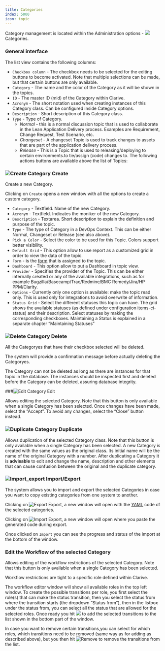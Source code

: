 ```yaml
---
title: Categories
index: 5000
icon: topic
---
```


Category management is located within the Administration options - ![](/static/images/icons/topic.svg) Categories.

### General interface

The list view contains the following columns:

- `Checkbox column` - The checkbox needs to be selected for the editing buttons to become activated. Note that multiple
  selections can be made, but that certain buttons are only available.
- `Category` - The name and the color of the Category as it will be shown in the topics.
- `ID` - The master ID (mid) of the Category within Clarive.
- `Acronym` - The short notation used when creating instances of this Category class. Can be configured inside Category options.
- `Description` - Short description of this Category class.
- `Type` - Type of Category.
    * *Normal* - this is a normal discussion topic that is used to collaborate in the Lean Application Delivery process.
  Examples are Requirement, Change Request, Test  Scenario, etc.
    * *Changeset* - A changeset Topic is used to track changes to assets that are part of the application delivery process.
    * *Release* - This is a Topic that is used to releasing/deploying to certain environments.to tie/assign (code) changes
  to. The following actions buttons are available above the list of Topics:

### ![Create Category](/static/images/icons/add.svg) Create

Create a new Category.

Clicking on `Create` opens a new window with all the options to create a custom category.

- `Category` - Textfield. Name of the new Category.
- `Acronym` - Textfield. Indicates the moniker of the new Category.
- `Description` - Textarea. Short description to explain the definition and purpose of the topic.
- `Type` - The type of Category in a DevOps Context. This can be either Normal, Changeset or Release (see also above).
- `Pick a Color` - Select the color to be used for this Topic. Colors support better visibility.
- `Default Grid` - This option allow to use report as a customized grid in order to view the data of the topic.
- `Form`  - is the [form](/rules/rule-concepts) that is assigned to the topic.
- `Dashboard` - This option allow to put a Dashboard in topic view.
- `Provider` - Specifies the provider of the Topic. This can be either internally created or any of the available
  integrations, such as for example Bugzilla/Basecamp/Trac/Redmine/BMC Remedy/Jira/HP PPM/Clarity.
- `Options` - Currently only one option is available: make the topic read only.  This is used only for integrations to
  avoid overwrite of information.
- `Status Grid` - Select the different statuses this topic can have.  The grid shows the available statuses (as defined
  under configuration items-ci-status) and their description. Select statuses by making the corresponding checkboxes.
  Maintaining a Status is explained in a separate chapter “Maintaining Statuses”

### ![Delete Category](/static/images/icons/delete.svg) Delete

All the Categoryes that have their checkbox selected will be deleted.

The system will provide a confirmation message before actually deleting the Categoryes.

The Category can not be deleted as long as there are instances for that topic in the database.  The instances should be
inspected first and deleted before the Category can be deleted, assuring database integrity.

###![Edit Category](/static/images/icons/edit.svg) Edit

Allows editing the selected Category. Note that this button is only available when a single Category has been selected.
Once changes have been made, select the “Accept”.  To avoid any changes, select the “Close” button instead.

###  ![Duplicate Category](/static/images/icons/copy.svg) Duplicate

Allows duplication of the selected Category class. Note that this button is only available when a single Category has
been selected. A new Category is created with the same values as the original class. Its initial name will be the name
of the original Category with a number. After duplicating a Category it is **advisable** to edit and change the name,
description and other elements that can cause confusion between the original and the duplicate category.

### ![Import_export](/static/images/icons/exports.svg) Import/Export

The system allows you to import and export the selected Categories in case you want to copy existing categories from one
system to another.

Clicking on ![Export](/static/images/icons/export.svg) Export, a new window will open with the [YAML](/concepts/yaml)
code of the selected categories.

Clicking on ![Import](/static/images/icons/import.svg) Export, a new window will open where you paste the generated code
during export.

Once clicked on `Import` you can see the progress and status of the import at the bottom of the window.

### Edit the Workflow of the selected Category

Allows editing of the workflow restrictions of the selected Category.  Note that this button is only available when
a single Category has been selected.

Workflow restrictions are tight to a specific role defined within Clarive.

The workflow editor window will show all available roles in the top left window.  To create the possible transitions per
role, you first select the role(s) that can make the status transition, then you select the status from where the
transition starts (the dropdown “Status from”), then in the listbox under the status from, you can select all the status
that are allowed for the selected roles.  Once ready you hit ![](/static/images/icons/down.svg) to add the selected
transitions to the list shown in the bottom part of the window.

In case you want to remove certain transitions,you can select for which roles, which transitions need to be removed
(same way as for adding as described above), but you then hit ![Remove](/static/images/icons/clear-all.svg) to remove
the transitions from the list.
